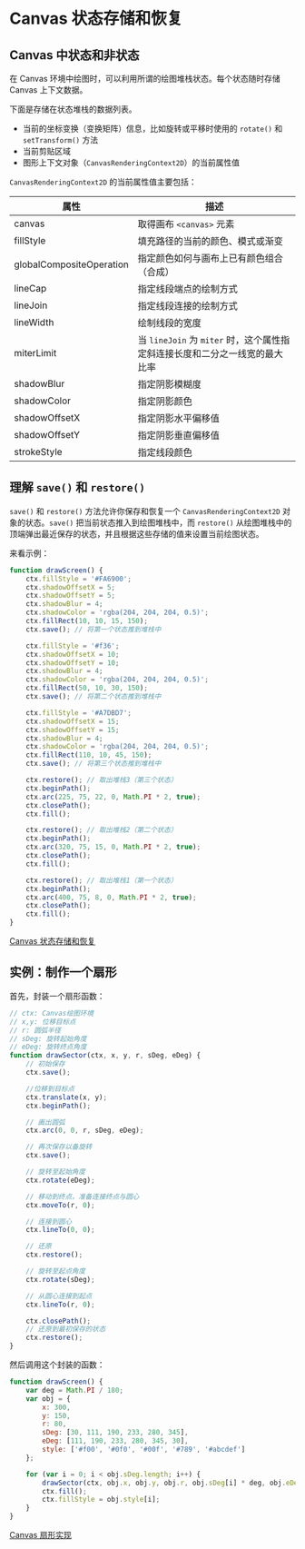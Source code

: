 Canvas 状态存储和恢复
===

## Canvas 中状态和非状态

在 Canvas 环境中绘图时，可以利用所谓的绘图堆栈状态。每个状态随时存储 Canvas 上下文数据。

下面是存储在状态堆栈的数据列表。

- 当前的坐标变换（变换矩阵）信息，比如旋转或平移时使用的 `rotate()` 和 `setTransform()` 方法
- 当前剪贴区域
- 图形上下文对象（`CanvasRenderingContext2D`）的当前属性值

`CanvasRenderingContext2D` 的当前属性值主要包括：

| 属性 | 描述 |
| --- | --- |
| canvas | 取得画布 `<canvas>` 元素 |
| fillStyle | 填充路径的当前的颜色、模式或渐变 |
| globalCompositeOperation | 指定颜色如何与画布上已有颜色组合（合成） |
| lineCap | 指定线段端点的绘制方式 |
| lineJoin | 指定线段连接的绘制方式 |
| lineWidth | 绘制线段的宽度 |
| miterLimit | 当 `lineJoin` 为 `miter` 时，这个属性指定斜连接长度和二分之一线宽的最大比率 |
| shadowBlur | 指定阴影模糊度 |
| shadowColor | 指定阴影颜色 |
| shadowOffsetX | 指定阴影水平偏移值 |
| shadowOffsetY | 指定阴影垂直偏移值 |
| strokeStyle | 指定线段颜色 |

## 理解 `save()` 和 `restore()`

`save()` 和 `restore()` 方法允许你保存和恢复一个 `CanvasRenderingContext2D` 对象的状态。`save()` 把当前状态推入到绘图堆栈中，而 `restore()` 从绘图堆栈中的顶端弹出最近保存的状态，并且根据这些存储的值来设置当前绘图状态。

来看示例：

```js
function drawScreen() {
    ctx.fillStyle = '#FA6900';
    ctx.shadowOffsetX = 5;
    ctx.shadowOffsetY = 5;
    ctx.shadowBlur = 4;
    ctx.shadowColor = 'rgba(204, 204, 204, 0.5)';
    ctx.fillRect(10, 10, 15, 150);
    ctx.save(); // 将第一个状态推到堆栈中 

    ctx.fillStyle = '#f36';
    ctx.shadowOffsetX = 10;
    ctx.shadowOffsetY = 10;
    ctx.shadowBlur = 4;
    ctx.shadowColor = 'rgba(204, 204, 204, 0.5)';
    ctx.fillRect(50, 10, 30, 150);
    ctx.save(); // 将第二个状态推到堆栈中 

    ctx.fillStyle = '#A7DBD7';
    ctx.shadowOffsetX = 15;
    ctx.shadowOffsetY = 15;
    ctx.shadowBlur = 4;
    ctx.shadowColor = 'rgba(204, 204, 204, 0.5)';
    ctx.fillRect(110, 10, 45, 150);
    ctx.save(); // 将第三个状态推到堆栈中 

    ctx.restore(); // 取出堆栈3（第三个状态） 
    ctx.beginPath();
    ctx.arc(225, 75, 22, 0, Math.PI * 2, true);
    ctx.closePath();
    ctx.fill();

    ctx.restore(); // 取出堆栈2（第二个状态） 
    ctx.beginPath();
    ctx.arc(320, 75, 15, 0, Math.PI * 2, true);
    ctx.closePath();
    ctx.fill();

    ctx.restore(); // 取出堆栈1（第一个状态） 
    ctx.beginPath();
    ctx.arc(400, 75, 8, 0, Math.PI * 2, true);
    ctx.closePath();
    ctx.fill();
}
```

[Canvas 状态存储和恢复](https://jsfiddle.net/guihua/m9tx0tx0/)

## 实例：制作一个扇形

首先，封装一个扇形函数：

```js
// ctx: Canvas绘图环境
// x,y: 位移目标点
// r: 圆弧半径
// sDeg: 旋转起始角度
// eDeg: 旋转终点角度
function drawSector(ctx, x, y, r, sDeg, eDeg) {
    // 初始保存
    ctx.save();

    //位移到目标点
    ctx.translate(x, y);
    ctx.beginPath();

    // 画出圆弧
    ctx.arc(0, 0, r, sDeg, eDeg);

    // 再次保存以备旋转
    ctx.save();

    // 旋转至起始角度
    ctx.rotate(eDeg);

    // 移动到终点，准备连接终点与圆心
    ctx.moveTo(r, 0);

    // 连接到圆心
    ctx.lineTo(0, 0);

    // 还原
    ctx.restore();

    // 旋转至起点角度
    ctx.rotate(sDeg);

    // 从圆心连接到起点
    ctx.lineTo(r, 0);

    ctx.closePath();
    // 还原到最初保存的状态
    ctx.restore();
}
```

然后调用这个封装的函数：

```js
function drawScreen() {
    var deg = Math.PI / 180;
    var obj = {
        x: 300,
        y: 150,
        r: 80,
        sDeg: [30, 111, 190, 233, 280, 345],
        eDeg: [111, 190, 233, 280, 345, 30],
        style: ['#f00', '#0f0', '#00f', '#789', '#abcdef']
    };

    for (var i = 0; i < obj.sDeg.length; i++) {
        drawSector(ctx, obj.x, obj.y, obj.r, obj.sDeg[i] * deg, obj.eDeg[i] * deg);
        ctx.fill();
        ctx.fillStyle = obj.style[i];
    }
}
```

[Canvas 扇形实现](https://jsfiddle.net/guihua/xs4m5Ld4/)
